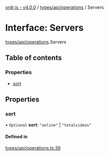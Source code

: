 [ordr.js - v4.0.0](../README.md) / [types/api/operations](../modules/types_api_operations.md) / Servers

# Interface: Servers

[types/api/operations](../modules/types_api_operations.md).Servers

## Table of contents

### Properties

- [sort](types_api_operations.Servers.md#sort)

## Properties

### sort

• `Optional` **sort**: ``"online"`` \| ``"totalvideos"``

#### Defined in

[types/api/operations.ts:39](https://github.com/LockBlock-dev/ordr.js/blob/6ed11d0/src/types/api/operations.ts#L39)
